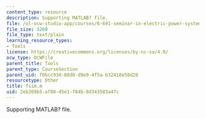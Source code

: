 ```yaml
---
content_type: resource
description: Supporting MATLAB? file.
file: /ol-ocw-studio-app/courses/6-691-seminar-in-electric-power-systems-spring-2006/2eb269b5af80d5e1f84b8d343503a47c_fsim.m
file_size: 3260
file_type: text/plain
learning_resource_types:
- Tools
license: https://creativecommons.org/licenses/by-nc-sa/4.0/
ocw_type: OCWFile
parent_title: Tools
parent_type: CourseSection
parent_uid: f0bcc934-88d8-d9e9-4f5a-b32418e58d28
resourcetype: Other
title: fsim.m
uid: 2eb269b5-af80-d5e1-f84b-8d343503a47c
---
```

Supporting MATLAB? file.